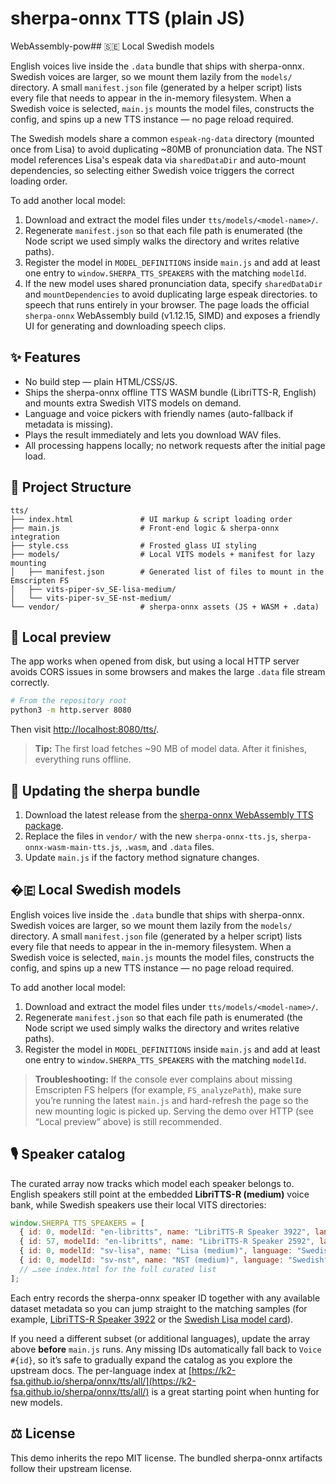 # sherpa-onnx TTS (plain JS)

WebAssembly-pow## 🇸🇪 Local Swedish models

English voices live inside the `.data` bundle that ships with sherpa-onnx. Swedish voices are larger, so we mount them lazily from the `models/` directory. A small `manifest.json` file (generated by a helper script) lists every file that needs to appear in the in-memory filesystem. When a Swedish voice is selected, `main.js` mounts the model files, constructs the config, and spins up a new TTS instance — no page reload required.

The Swedish models share a common `espeak-ng-data` directory (mounted once from Lisa) to avoid duplicating ~80MB of pronunciation data. The NST model references Lisa's espeak data via `sharedDataDir` and auto-mount dependencies, so selecting either Swedish voice triggers the correct loading order.

To add another local model:

1. Download and extract the model files under `tts/models/<model-name>/`.
2. Regenerate `manifest.json` so that each file path is enumerated (the Node script we used simply walks the directory and writes relative paths).
3. Register the model in `MODEL_DEFINITIONS` inside `main.js` and add at least one entry to `window.SHERPA_TTS_SPEAKERS` with the matching `modelId`.
4. If the new model uses shared pronunciation data, specify `sharedDataDir` and `mountDependencies` to avoid duplicating large espeak directories. to speech that runs entirely in your browser. The page loads the official `sherpa-onnx` WebAssembly build (v1.12.15, SIMD) and exposes a friendly UI for generating and downloading speech clips.

## ✨ Features

- No build step — plain HTML/CSS/JS.
- Ships the sherpa-onnx offline TTS WASM bundle (LibriTTS-R, English) and mounts extra Swedish VITS models on demand.
- Language and voice pickers with friendly names (auto-fallback if metadata is missing).
- Plays the result immediately and lets you download WAV files.
- All processing happens locally; no network requests after the initial page load.

## 📂 Project Structure

```
tts/
├── index.html               # UI markup & script loading order
├── main.js                  # Front-end logic & sherpa-onnx integration
├── style.css                # Frosted glass UI styling
├── models/                  # Local VITS models + manifest for lazy mounting
│   ├── manifest.json        # Generated list of files to mount in the Emscripten FS
│   ├── vits-piper-sv_SE-lisa-medium/
│   └── vits-piper-sv_SE-nst-medium/
└── vendor/                  # sherpa-onnx assets (JS + WASM + .data)
```

## 🧪 Local preview

The app works when opened from disk, but using a local HTTP server avoids CORS issues in some browsers and makes the large `.data` file stream correctly.

```bash
# From the repository root
python3 -m http.server 8080
```

Then visit [http://localhost:8080/tts/](http://localhost:8080/tts/).

> **Tip:** The first load fetches ~90&nbsp;MB of model data. After it finishes, everything runs offline.

## 🔄 Updating the sherpa bundle

1. Download the latest release from the [sherpa-onnx WebAssembly TTS package](https://github.com/k2-fsa/sherpa-onnx/releases).
2. Replace the files in `vendor/` with the new `sherpa-onnx-tts.js`, `sherpa-onnx-wasm-main-tts.js`, `.wasm`, and `.data` files.
3. Update `main.js` if the factory method signature changes.

## �🇪 Local Swedish models

English voices live inside the `.data` bundle that ships with sherpa-onnx. Swedish voices are larger, so we mount them lazily from the `models/` directory. A small `manifest.json` file (generated by a helper script) lists every file that needs to appear in the in-memory filesystem. When a Swedish voice is selected, `main.js` mounts the model files, constructs the config, and spins up a new TTS instance — no page reload required.

To add another local model:

1. Download and extract the model files under `tts/models/<model-name>/`.
2. Regenerate `manifest.json` so that each file path is enumerated (the Node script we used simply walks the directory and writes relative paths).
3. Register the model in `MODEL_DEFINITIONS` inside `main.js` and add at least one entry to `window.SHERPA_TTS_SPEAKERS` with the matching `modelId`.

> **Troubleshooting:** If the console ever complains about missing Emscripten FS helpers (for example, `FS_analyzePath`), make sure you’re running the latest `main.js` and hard-refresh the page so the new mounting logic is picked up. Serving the demo over HTTP (see “Local preview” above) is still recommended.

## 🎙 Speaker catalog

The curated array now tracks which model each speaker belongs to. English speakers still point at the embedded **LibriTTS-R (medium)** voice bank, while Swedish speakers use their local VITS directories:

```js
window.SHERPA_TTS_SPEAKERS = [
  { id: 0, modelId: "en-libritts", name: "LibriTTS-R Speaker 3922", language: "English (US)" },
  { id: 57, modelId: "en-libritts", name: "LibriTTS-R Speaker 2592", language: "English (US)" },
  { id: 0, modelId: "sv-lisa", name: "Lisa (medium)", language: "Swedish" },
  { id: 0, modelId: "sv-nst", name: "NST (medium)", language: "Swedish" }
  // …see index.html for the full curated list
];
```

Each entry records the sherpa-onnx speaker ID together with any available dataset metadata so you can jump straight to the matching samples (for example, [LibriTTS-R Speaker 3922](https://k2-fsa.github.io/sherpa/onnx/tts/all/English/vits-piper-en_US-libritts_r-medium.html#speaker-3922) or the [Swedish Lisa model card](https://k2-fsa.github.io/sherpa/onnx/tts/all/Swedish/vits-piper-sv_SE-lisa-medium.html)).

If you need a different subset (or additional languages), update the array above **before** `main.js` runs. Any missing IDs automatically fall back to `Voice #{id}`, so it’s safe to gradually expand the catalog as you explore the upstream docs. The per-language index at [https://k2-fsa.github.io/sherpa/onnx/tts/all/](https://k2-fsa.github.io/sherpa/onnx/tts/all/) is a great starting point when hunting for new models.

## ⚖️ License

This demo inherits the repo MIT license. The bundled sherpa-onnx artifacts follow their upstream license.

